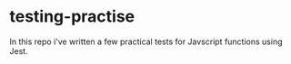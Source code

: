 # testing-practise
In this repo i've written a few practical tests for Javscript functions using Jest.
